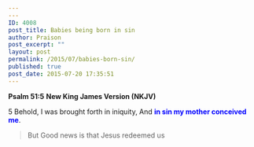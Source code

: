 ```yaml
---
---
ID: 4008
post_title: Babies being born in sin
author: Praison
post_excerpt: ""
layout: post
permalink: /2015/07/babies-born-sin/
published: true
post_date: 2015-07-20 17:35:51
---
```

<strong>Psalm 51:5</strong>
<strong> New King James Version (NKJV)</strong>

5 Behold, I was brought forth in iniquity,
And <strong><span style="color: #0000ff;">in sin my mother conceived me</span></strong>.
<blockquote>But Good news is that Jesus redeemed us</blockquote>